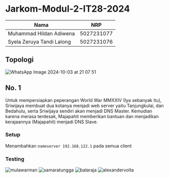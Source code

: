 # Jarkom-Modul-2-IT28-2024

|Nama  | NRP |
|--    | --  |
| Muhammad Hildan Adiwena  | 5027231077 |
| Syela Zeruya Tandi Lalong  | 5027231076 |

## Topologi

![WhatsApp Image 2024-10-03 at 21 07 51](https://github.com/user-attachments/assets/6b8124d0-9f93-4927-9147-6492b892a102)

## No. 1
Untuk mempersiapkan peperangan World War MMXXIV (Iya sebanyak itu), Sriwijaya membuat dua kotanya menjadi web server yaitu Tanjungkulai, dan Bedahulu, serta Sriwijaya sendiri akan menjadi DNS Master. Kemudian karena merasa terdesak, Majapahit memberikan bantuan dan menjadikan kerajaannya (Majapahit) menjadi DNS Slave. 

### Setup
Menambahkan `nameserver 192.168.122.1` pada semua client

### Testing
![mulawarman](https://github.com/user-attachments/assets/df441e8f-023d-4acf-aee7-c8b138740cee)
![samaratungga](https://github.com/user-attachments/assets/afc7b301-cfc4-453d-897d-c40397b180cf)
![balaraja](https://github.com/user-attachments/assets/3fa63415-26ce-4606-ba1f-f99f5e008752)
![alexandervolta](https://github.com/user-attachments/assets/85db5996-1f4b-4e7e-b613-399d198f7b75)
